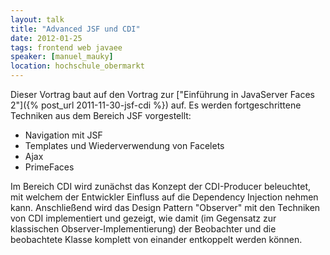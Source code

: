 ```yaml
---
layout: talk
title: "Advanced JSF und CDI"
date: 2012-01-25
tags: frontend web javaee
speaker: [manuel_mauky]
location: hochschule_obermarkt
---
```


Dieser Vortrag baut auf den Vortrag zur ["Einführung in JavaServer Faces 2"]({% post_url 2011-11-30-jsf-cdi %}) auf. Es
werden fortgeschrittene Techniken aus dem Bereich JSF vorgestellt:

- Navigation mit JSF
- Templates und Wiederverwendung von Facelets
- Ajax
- PrimeFaces

Im Bereich CDI wird zunächst das Konzept der CDI-Producer beleuchtet, mit welchem der Entwickler Einfluss auf die
Dependency Injection nehmen kann. Anschließend wird das Design Pattern "Observer" mit den Techniken von CDI
implementiert und gezeigt, wie damit (im Gegensatz zur klassischen Observer-Implementierung) der Beobachter und die
beobachtete Klasse komplett von einander entkoppelt werden können.
